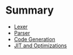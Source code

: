 # Summary

* [Lexer](lexer.md)
* [Parser](parser.md)
* [Code Generation](codegen.md)
* [JIT and Optimizations](jitandopt.md)
